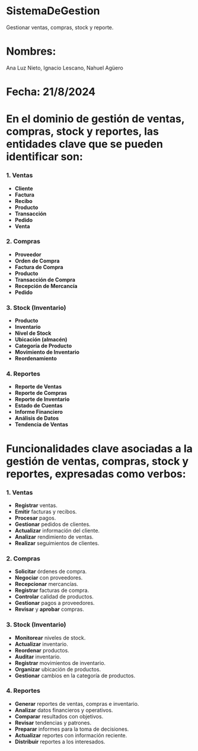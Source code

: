 # SistemaDeGestion
Gestionar ventas, compras, stock y reporte.

# Nombres:
Ana Luz Nieto,
Ignacio Lescano,
Nahuel Agüero

# Fecha: 21/8/2024

# En el dominio de gestión de ventas, compras, stock y reportes, las entidades clave que se pueden identificar son:

### **1. Ventas**
- **Cliente**
- **Factura**
- **Recibo**
- **Producto**
- **Transacción**
- **Pedido**
- **Venta**

### **2. Compras**
- **Proveedor**
- **Orden de Compra**
- **Factura de Compra**
- **Producto**
- **Transacción de Compra**
- **Recepción de Mercancía**
- **Pedido**

### **3. Stock (Inventario)**
- **Producto**
- **Inventario**
- **Nivel de Stock**
- **Ubicación (almacén)**
- **Categoría de Producto**
- **Movimiento de Inventario**
- **Reordenamiento**

### **4. Reportes**
- **Reporte de Ventas**
- **Reporte de Compras**
- **Reporte de Inventario**
- **Estado de Cuentas**
- **Informe Financiero**
- **Análisis de Datos**
- **Tendencia de Ventas**


# Funcionalidades clave asociadas a la gestión de ventas, compras, stock y reportes, expresadas como verbos:

### **1. Ventas**
- **Registrar** ventas.
- **Emitir** facturas y recibos.
- **Procesar** pagos.
- **Gestionar** pedidos de clientes.
- **Actualizar** información del cliente.
- **Analizar** rendimiento de ventas.
- **Realizar** seguimientos de clientes.

### **2. Compras**
- **Solicitar** órdenes de compra.
- **Negociar** con proveedores.
- **Recepcionar** mercancías.
- **Registrar** facturas de compra.
- **Controlar** calidad de productos.
- **Gestionar** pagos a proveedores.
- **Revisar** y **aprobar** compras.

### **3. Stock (Inventario)**
- **Monitorear** niveles de stock.
- **Actualizar** inventario.
- **Reordenar** productos.
- **Auditar** inventario.
- **Registrar** movimientos de inventario.
- **Organizar** ubicación de productos.
- **Gestionar** cambios en la categoría de productos.

### **4. Reportes**
- **Generar** reportes de ventas, compras e inventario.
- **Analizar** datos financieros y operativos.
- **Comparar** resultados con objetivos.
- **Revisar** tendencias y patrones.
- **Preparar** informes para la toma de decisiones.
- **Actualizar** reportes con información reciente.
- **Distribuir** reportes a los interesados.

